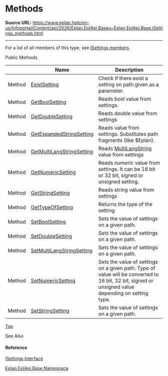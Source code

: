 # Methods

**Source URL:** https://www.eplan.help/en-us/Infoportal/Content/api/2026/Eplan.EplApi.Baseu~Eplan.EplApi.Base.ISettings_methods.html

---

For a list of all members of this type, see [ISettings members](Eplan.EplApi.Baseu~Eplan.EplApi.Base.ISettings_members.html).

Public Methods

|  | Name | Description |
| --- | --- | --- |
| Method | [ExistSetting](Eplan.EplApi.Baseu~Eplan.EplApi.Base.ISettings~ExistSetting.html) | Check if there exist a setting on path given as a parameter. |
| Method | [GetBoolSetting](Eplan.EplApi.Baseu~Eplan.EplApi.Base.ISettings~GetBoolSetting.html) | Reads bool value from settings. |
| Method | [GetDoubleSetting](Eplan.EplApi.Baseu~Eplan.EplApi.Base.ISettings~GetDoubleSetting.html) | Reads double value from settings |
| Method | [GetExpandedStringSetting](Eplan.EplApi.Baseu~Eplan.EplApi.Base.ISettings~GetExpandedStringSetting.html) | Reads value from settings. Substitutes path fragments (like $Eplan). |
| Method | [GetMultiLangStringSetting](Eplan.EplApi.Baseu~Eplan.EplApi.Base.ISettings~GetMultiLangStringSetting.html) | Reads [MultiLangString](Eplan.EplApi.Baseu~Eplan.EplApi.Base.MultiLangString.html) value from settings |
| Method | [GetNumericSetting](Eplan.EplApi.Baseu~Eplan.EplApi.Base.ISettings~GetNumericSetting.html) | Reads numeric value from settings. It can be 16 bit or 32 bit, signed or unsigned setting. |
| Method | [GetStringSetting](Eplan.EplApi.Baseu~Eplan.EplApi.Base.ISettings~GetStringSetting.html) | Reads string value from settings |
| Method | [GetTypeOfSetting](Eplan.EplApi.Baseu~Eplan.EplApi.Base.ISettings~GetTypeOfSetting.html) | Returns the type of the setting. |
| Method | [SetBoolSetting](Eplan.EplApi.Baseu~Eplan.EplApi.Base.ISettings~SetBoolSetting.html) | Sets the value of settings on a given path. |
| Method | [SetDoubleSetting](Eplan.EplApi.Baseu~Eplan.EplApi.Base.ISettings~SetDoubleSetting.html) | Sets the value of settings on a given path. |
| Method | [SetMultiLangStringSetting](Eplan.EplApi.Baseu~Eplan.EplApi.Base.ISettings~SetMultiLangStringSetting.html) | Sets the value of settings on a given path. |
| Method | [SetNumericSetting](Eplan.EplApi.Baseu~Eplan.EplApi.Base.ISettings~SetNumericSetting.html) | Sets the value of settings on a given path. Type of value will be converted to 16 bit, 32 bit, signed or unsigned value depending on setting type. |
| Method | [SetStringSetting](Eplan.EplApi.Baseu~Eplan.EplApi.Base.ISettings~SetStringSetting.html) | Sets the value of settings on a given path. |

[Top](#top)

See Also

#### Reference

[ISettings Interface](Eplan.EplApi.Baseu~Eplan.EplApi.Base.ISettings.html)
  
[Eplan.EplApi.Base Namespace](Eplan.EplApi.Baseu~Eplan.EplApi.Base_namespace.html)